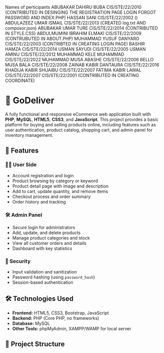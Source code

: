 Names of perticipants
ABUBAKAR DAHIRU BUBA CIS/STE/22/2010 (CONTRIBUTED IN DESINGING THE REGISTRATION PAGE LOGIN FORGOT PASSWORD AND INDEX.PHP)
HASSAN SANI CIS/STE/22/2002 ()
ABDULAZEEZ UMAR ISMAIL CIS/STE/22/2013 (CREATED log.txt AND composor.json)
ABUBAKAR UMAR TURE CIS/STE/22/2014 (CONTRIBUTED IN STYLE.CSS)
ABDULMUMINI IBRAHIM ELMAKI CIS/STE/22/2009 (CONTRUBUTED IN ABOUT.PHP)
MUHAMMAD YUSUF DANYARO CIS/STE/22/2003 (CONTRIBTED IN CREATING LOGIN PAGE)
BASHIR HAMZA CIS/STE/22/2014
USMAN SAYUDI CIS/STE/22/2005
USMAN AMINU CIS/STE/22/2012
MUHAMMAD KELE MUHAMMAD CIS/STE/22/2022
MUHAMMAD MUSA ABASHE CIS/STE/22/2006
BELLO MUSA BALA CIS/STE/22/2008
ZAINAB KABIR DANTAURA CIS/STE/22/2016
KHADIJA KABIR SHUAIBU CIS/STE/22/2007
FATIMA KABIR LAWAL CIS/STE/22/2007 
CIS/STE/22/2001 (CONTRIBUTED IN CREATING COORDINATE)




















# 🛒 GoDeliver

A fully functional and responsive eCommerce web application built with **PHP**, **MySQL**, **HTML5**, **CSS3**, and **JavaScript**. This project provides a basic platform for buying and selling products online, including features such as user authentication, product catalog, shopping cart, and admin panel for inventory management.

## 🚀 Features

### 🧑‍💼 User Side
- Account registration and login
- Product browsing by category or keyword
- Product detail page with image and description
- Add to cart, update quantity, and remove items
- Checkout process and order summary
- Order history and tracking

### 🛠️ Admin Panel
- Secure login for administrators
- Add, update, and delete products
- Manage product categories and stock
- View all customer orders and details
- Dashboard with key statistics

### 🔐 Security
- Input validation and sanitization
- Password hashing (using `password_hash`)
- Session-based authentication

## 🛠️ Technologies Used

- **Frontend:** HTML5, CSS3, Bootstrap, JavaScript
- **Backend:** PHP (Core PHP, no frameworks)
- **Database:** MySQL
- **Other Tools:** phpMyAdmin, XAMPP/WAMP for local server

## 📁 Project Structure
